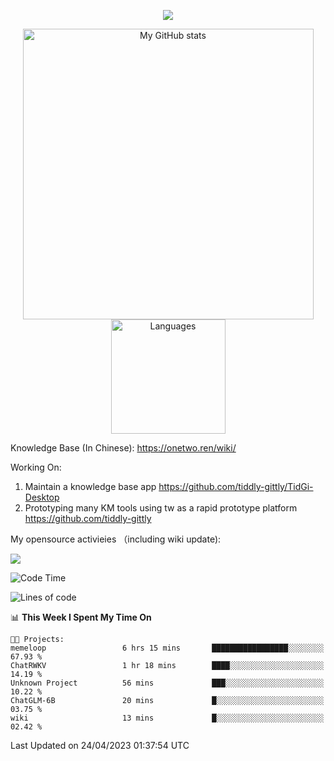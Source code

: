 <a href="https://github.com/linonetwo">
    <p align="center">
        <img src="https://github-profile-trophy.vercel.app/?username=linonetwo&column=7&theme=onedark"/>
    </p>
</a>
<a align="center" href="https://github.com/linonetwo">
  <p align="center">
    <img src="https://github-readme-stats.vercel.app/api?username=linonetwo&show_icons=true&count_private=true" alt="My GitHub stats" width="465"/>
    <img src="https://github-readme-stats.vercel.app/api/top-langs/?username=linonetwo&layout=compact&langs_count=10" alt="Languages" height="183">
  </p>
</a>

Knowledge Base (In Chinese): https://onetwo.ren/wiki/

Working On: 

1. Maintain a knowledge base app https://github.com/tiddly-gittly/TidGi-Desktop
1. Prototyping many KM tools using tw as a rapid prototype platform https://github.com/tiddly-gittly

My opensource activieies （including wiki update):

![](https://visitor-badge.glitch.me/badge?page_id=linonetwo.linonetwo)

<!--START_SECTION:waka-->
![Code Time](http://img.shields.io/badge/Code%20Time-1%2C691%20hrs%2042%20mins-blue)

![Lines of code](https://img.shields.io/badge/From%20Hello%20World%20I%27ve%20Written-47.2%20million%20lines%20of%20code-blue)

📊 **This Week I Spent My Time On** 

```text
🐱‍💻 Projects: 
memeloop                 6 hrs 15 mins       █████████████████░░░░░░░░   67.93 % 
ChatRWKV                 1 hr 18 mins        ████░░░░░░░░░░░░░░░░░░░░░   14.19 % 
Unknown Project          56 mins             ███░░░░░░░░░░░░░░░░░░░░░░   10.22 % 
ChatGLM-6B               20 mins             █░░░░░░░░░░░░░░░░░░░░░░░░   03.75 % 
wiki                     13 mins             █░░░░░░░░░░░░░░░░░░░░░░░░   02.42 % 
```


 Last Updated on 24/04/2023 01:37:54 UTC
<!--END_SECTION:waka-->
